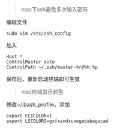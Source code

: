 > mac下ssh避免多次输入密码

编辑文件

    sudo vim /etc/ssh_config

加入

    Host *   
    ControlMaster auto  
    ControlPath ~/.ssh/master-%r@%h:%p  

保存后，重新启动终端即可生效

> mac终端显示颜色

修改~/.bash_profile，添加

	export CLICOLOR=1
	export LSCOLORS=gxfxaxdxcxegedabagacad

